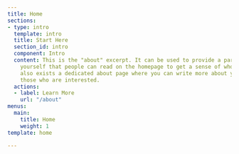 ```yaml
---
title: Home
sections:
- type: intro
  template: intro
  title: Start Here
  section_id: intro
  component: Intro
  content: This is the "about" excerpt. It can be used to provide a paragraph about
    yourself that people can read on the homepage to get a sense of who you are. There
    also exists a dedicated about page where you can write more about yourself for
    those who are interested.
  actions:
  - label: Learn More
    url: "/about"
menus:
  main:
    title: Home
    weight: 1
template: home

---
```

